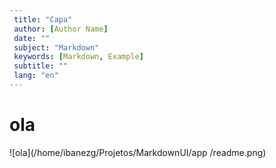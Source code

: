 ```yaml
---
 title: "Capa"
 author: [Author Name]
 date: ""
 subject: "Markdown"
 keywords: [Markdown, Example]
 subtitle: ""
 lang: "en"
---
```

# ola

![ola](/home/ibanezg/Projetos/MarkdownUI/app
/readme.png)
